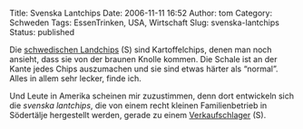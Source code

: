 Title: Svenska Lantchips
Date: 2006-11-11 16:52
Author: tom
Category: Schweden
Tags: EssenTrinken, USA, Wirtschaft
Slug: svenska-lantchips
Status: published

Die [schwedischen Landchips](http://www.svenskalantchips.se/) (S) sind
Kartoffelchips, denen man noch ansieht, dass sie von der braunen Knolle
kommen. Die Schale ist an der Kante jedes Chips auszumachen und sie sind
etwas härter als “normal”. Alles in allem sehr lecker, finde ich.

Und Leute in Amerika scheinen mir zuzustimmen, denn dort entwickeln sich
die *svenska lantchips*, die von einem recht kleinen Familienbetrieb in
Södertälje hergestellt werden, gerade zu einem
[Verkaufschlager](http://www.dagensps.se/article.aspx?articleID=22302&categID=87)
(S).

